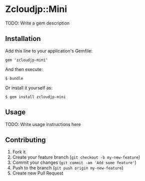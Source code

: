 # Zcloudjp::Mini

TODO: Write a gem description

## Installation

Add this line to your application's Gemfile:

    gem 'zcloudjp-mini'

And then execute:

    $ bundle

Or install it yourself as:

    $ gem install zcloudjp-mini

## Usage

TODO: Write usage instructions here

## Contributing

1. Fork it
2. Create your feature branch (`git checkout -b my-new-feature`)
3. Commit your changes (`git commit -am 'Add some feature'`)
4. Push to the branch (`git push origin my-new-feature`)
5. Create new Pull Request
